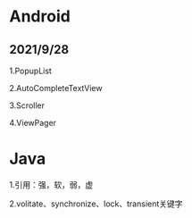 

# Android

## 2021/9/28

1.PopupList

2.AutoCompleteTextView

3.Scroller

4.ViewPager





# Java

1.引用：强，软，弱，虚

2.volitate、synchronize、lock、transient关键字